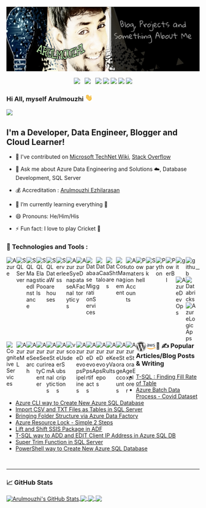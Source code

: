 ﻿[![Header](https://raw.githubusercontent.com/Arulmouzhi/Arulmouzhi/master/readmeheaderpic.png "Header")](https://arulmouzhi.wordpress.com/)

<p align='center'>
<a href="https://arulmouzhi.wordpress.com/"><img height="30" src="https://user-images.githubusercontent.com/65807570/90331481-53c88d80-dfd2-11ea-8e35-cb9ab85a3115.png"></a>&nbsp;&nbsp;
<a href="https://twitter.com/arulmouzhi"><img height="30" src="https://user-images.githubusercontent.com/65807570/119249811-56878d00-bbb9-11eb-9aa0-3440e48e6367.png"></a>&nbsp;&nbsp;
<a href="https://www.linkedin.com/in/arulmouzhi-ezhilarasan/"><img height="30" src="https://user-images.githubusercontent.com/65807570/90331502-82466880-dfd2-11ea-886d-71ddcce00092.png"></a>
<a href="https://social.msdn.microsoft.com/profile/arulmouzhi/"><img height="30" src="https://user-images.githubusercontent.com/65807570/119249828-7d45c380-bbb9-11eb-9e0b-50e5e7b8f551.png"></a>
<a href="https://stackoverflow.com/users/story/7905444"><img height="30" src="https://user-images.githubusercontent.com/65807570/119249897-06f59100-bbba-11eb-9c58-fb6812b6dbcf.png"></a>
<a href="https://app.pluralsight.com/profile/arulmouzhi"><img height="30" src="https://user-images.githubusercontent.com/65807570/119249929-4b812c80-bbba-11eb-9d19-413069d579b1.png"></a>
<a href="https://www.hackerrank.com/Arulmouzhi?hr_r=1"><img height="30" src="https://user-images.githubusercontent.com/65807570/119250299-c21f2980-bbbc-11eb-971b-30488865ac34.png"></a>
</p>

### Hi All, myself Arulmouzhi <img src="https://raw.githubusercontent.com/Arulmouzhi/Arulmouzhi/master/wave.gif" width="20px">

![](https://img.shields.io/badge/Microsoft-MCT-blue)

## I'm a Developer, Data Engineer, Blogger and Cloud Learner!

- 👯 I've contributed on [Microsoft TechNet Wiki](https://social.technet.microsoft.com/profile/arulmouzhi/), [Stack Overflow](https://stackoverflow.com/users/7905444/arulmouzhi)

- 💬 Ask me about Azure Data Engineering and Solutions ☁️, Database Development, SQL Server

- 💰 Accreditation : [Arulmouzhi Ezhilarasan](https://www.youracclaim.com/users/arulmouzhi-ezhilarasan/badges)

- 🌱 I’m currently learning everything 🤣

- 😄 Pronouns: He/Him/His

- ⚡ Fun fact: I love to play Cricket 🏏

### 🔧 Technologies and Tools :

<img align="left" alt="Azure" width="26px" src="https://user-images.githubusercontent.com/65807570/119251408-ff3aea00-bbc3-11eb-881e-71cab203cf62.png" />
<img align="left" alt="SQLServer" width="26px" src="https://user-images.githubusercontent.com/65807570/119251409-ffd38080-bbc3-11eb-9fbb-ef2c07af5a73.png" />
<img align="left" alt="SQLManagedInstance" width="26px" src="https://user-images.githubusercontent.com/65807570/119251401-fc3ff980-bbc3-11eb-9cb0-7d69791080e4.png" />
<img align="left" alt="SQLElasticPools" width="26px" src="https://user-images.githubusercontent.com/65807570/119251404-fd712680-bbc3-11eb-9912-d69c86116ed0.png" />
<img align="left" alt="SQLDataWarehouses" width="26px" src="https://user-images.githubusercontent.com/65807570/119251405-fe09bd00-bbc3-11eb-9258-235ae6f178d4.png" />
<img align="left" alt="Serverless" width="26px" src="https://user-images.githubusercontent.com/65807570/119251406-fea25380-bbc3-11eb-8b4d-842a84c52c55.png" />
<img align="left" alt="AzureSynapseAnalytics" width="26px" src="https://user-images.githubusercontent.com/65807570/119251407-ff3aea00-bbc3-11eb-8dc0-6c385ec2a982.png" />
<img align="left" alt="AzureDataFactory" width="26px" src="https://user-images.githubusercontent.com/65807570/119253878-ce14e680-bbd0-11eb-9294-f904a97cd223.png" />
<img align="left" alt="DatabaseMigrationServices" width="26px" src="https://user-images.githubusercontent.com/65807570/119253879-cf461380-bbd0-11eb-892e-f256fdf766e5.png" />
<img align="left" alt="DataCatalog" width="26px" src="https://user-images.githubusercontent.com/65807570/119253880-cfdeaa00-bbd0-11eb-8e43-c33f618e3236.png" />
<img align="left" alt="DataShares" width="26px" src="https://user-images.githubusercontent.com/65807570/119253882-d0774080-bbd0-11eb-8120-4a182580d85a.png" />
<img align="left" alt="CostManagement" width="26px" src="https://user-images.githubusercontent.com/65807570/119253883-d10fd700-bbd0-11eb-990e-0e6f5cb7690d.png" />
<img align="left" alt="AutomationAccounts" width="26px" src="https://user-images.githubusercontent.com/65807570/119253884-d2410400-bbd0-11eb-89b7-8a86cc8c74b3.png" />
<img align="left" alt="Powershell" width="26px" src="https://user-images.githubusercontent.com/65807570/119253885-d2d99a80-bbd0-11eb-85c9-ff65fc714bfc.png" />
<img align="left" alt="Spark" width="26px" src="https://user-images.githubusercontent.com/65807570/119253866-c6edd880-bbd0-11eb-9a3d-a5a845598de8.png" />
<img align="left" alt="Python" width="26px" src="https://user-images.githubusercontent.com/65807570/119253870-c8b79c00-bbd0-11eb-8e8b-2bded36c9b49.png" />
<img align="left" alt="PowerBI" width="26px" src="https://user-images.githubusercontent.com/65807570/119253871-c9503280-bbd0-11eb-9832-4846082cd307.png" />
<img align="left" alt="git" width="26px" src="https://user-images.githubusercontent.com/65807570/119253872-c9e8c900-bbd0-11eb-9d0a-79ec048cb490.png" />
<img align="left" alt="github" width="26px" src="https://user-images.githubusercontent.com/65807570/119253873-cb19f600-bbd0-11eb-8c4a-ac5fd1ccd627.png" />
<img align="left" alt="AzureDevOps" width="26px" src="https://user-images.githubusercontent.com/65807570/119253874-cbb28c80-bbd0-11eb-8a7a-e4338b84d4a5.png" />
<img align="left" alt="Databricks" width="26px" src="https://user-images.githubusercontent.com/65807570/119253876-cc4b2300-bbd0-11eb-9f7b-51140d774347.png" />
<img align="left" alt="AzureLogicApps" width="26px" src="https://user-images.githubusercontent.com/65807570/119253877-cd7c5000-bbd0-11eb-8314-3c8612503645.png" />
<img align="left" alt="CognitiveServices" width="26px" src="https://user-images.githubusercontent.com/65807570/119254708-7e84e980-bbd5-11eb-8dff-6c6f20e9fa3e.png" />
<img align="left" alt="AzureML" width="26px" src="https://user-images.githubusercontent.com/65807570/119254709-7f1d8000-bbd5-11eb-98c4-c7a8ffaa2664.png" />
<img align="left" alt="AzureSearch" width="26px" src="https://user-images.githubusercontent.com/65807570/119254711-7fb61680-bbd5-11eb-9144-bb6f795bcb90.png" />
<img align="left" alt="AzureSecurityCenter" width="26px" src="https://user-images.githubusercontent.com/65807570/119254712-804ead00-bbd5-11eb-8d64-f25e8dfc823f.png" />
<img align="left" alt="AzureStreamAnalytics" width="26px" src="https://user-images.githubusercontent.com/65807570/119254713-80e74380-bbd5-11eb-849a-e0475317418d.png" />
<img align="left" alt="AzureUserSubscriptions" width="26px" src="https://user-images.githubusercontent.com/65807570/119254715-817fda00-bbd5-11eb-931b-4b48abbf0ee9.png" />
<img align="left" alt="vscode" width="26px" src="https://user-images.githubusercontent.com/65807570/119254716-817fda00-bbd5-11eb-9fe7-081dd45c862c.png" />
<img align="left" alt="AzureDevopsPipelines" width="26px" src="https://user-images.githubusercontent.com/65807570/119254701-7b89f900-bbd5-11eb-84b7-8d3833e10dc6.png" />
<img align="left" alt="AzureDevopsArtifacts" width="26px" src="https://user-images.githubusercontent.com/65807570/119254703-7cbb2600-bbd5-11eb-88d7-3647d0be8f61.png" />
<img align="left" alt="AzureDevopsRepos" width="26px" src="https://user-images.githubusercontent.com/65807570/119254704-7cbb2600-bbd5-11eb-803f-0c19211359c5.png" />
<img align="left" alt="AzureKeyVaults" width="26px" src="https://user-images.githubusercontent.com/65807570/119254705-7d53bc80-bbd5-11eb-907b-b1a0b76e6609.png" />
<img align="left" alt="AzureStorageAccounts" width="26px" src="https://user-images.githubusercontent.com/65807570/119254706-7dec5300-bbd5-11eb-80dd-aa3c2e700e05.png" />
<img align="left" alt="AzureStorageExplorer" width="26px" src="https://user-images.githubusercontent.com/65807570/119254707-7e84e980-bbd5-11eb-9f34-c7c7d215d598.png" />
<img align="left" alt="Wordpress" width="26px" src="https://raw.githubusercontent.com/github/explore/78df643247d429f6cc873026c0622819ad797942/topics/wordpress/wordpress.png" />
<img align="left" alt="AWS" width="26px" src="https://raw.githubusercontent.com/github/explore/78df643247d429f6cc873026c0622819ad797942/topics/aws/aws.png" />

<br />

---

### &#x1F4F0; &#x270D; Popular Articles/Blog Posts & Writing
<!--  BLOG-POST-LIST:START  -->
- [T-SQL : Finding Fill Rate of Table](https://social.technet.microsoft.com/wiki/contents/articles/53888.t-sql-finding-fill-rate-of-table.aspx)
- [Azure Batch Data Process - Covid Dataset](https://arulmouzhi.wordpress.com/2021/02/12/azure-batch-data-process-covid-dataset/)
- [Azure CLI way to Create New Azure SQL Database](https://arulmouzhi.wordpress.com/2020/10/26/azure-cli-way-to-create-new-azure-sql-database/)
- [Import CSV and TXT Files as Tables in SQL Server](https://arulmouzhi.wordpress.com/2020/02/19/import-csv-and-txt-files-as-tables-in-sql-server/)
- [Bringing Folder Structure via Azure Data Factory](https://arulmouzhi.wordpress.com/2021/04/12/bringing-folder-structure-via-azure-data-factory/)
- [Azure Resource Lock - Simple 2 Steps](https://arulmouzhi.wordpress.com/2020/08/22/azure-resource-lock-simple-2-steps/)
- [Lift and Shift SSIS Package in ADF](https://arulmouzhi.wordpress.com/2021/04/13/lift-and-shift-ssis-package-in-adf/)
- [T-SQL way to ADD and EDIT Client IP Address in Azure SQL DB](https://arulmouzhi.wordpress.com/2020/11/15/t-sql-way-to-add-and-edit-client-ip-address-in-azure-sql-db/)
- [Super Trim Function in SQL Server](https://arulmouzhi.wordpress.com/2019/12/16/super-trim-function-and-enhanced-trim-function-in-sql-server/)
- [PowerShell way to Create New Azure SQL Database](https://arulmouzhi.wordpress.com/2020/12/09/powershell-way-to-create-new-azure-sql-database/)
<!--  BLOG-POST-LIST:END  -->
<!-- ### Connect with me:  -->
<!-- [<img align="left" alt="arulmouzhi.wordpress.com" width="22px" src="https://raw.githubusercontent.com/iconic/open-iconic/master/svg/globe.svg" />][website]  -->
<!-- [<img align="left" alt="Arulmouzhi | Twitter" width="22px" src="https://cdn.jsdelivr.net/npm/simple-icons@v3/icons/twitter.svg" />][twitter]  -->
<!-- [<img align="left" alt="Arulmouzhi | LinkedIn" width="22px" src="https://cdn.jsdelivr.net/npm/simple-icons@v3/icons/linkedin.svg" />][linkedin]  -->

<br />

---
### &#x1f4c8; GitHub Stats

<a href="https://github.com/Arulmouzhi/Arulmouzhi">
  <img align="center" src="https://github-readme-stats.vercel.app/api?username=Arulmouzhi&show_icons=true&theme=radical" alt="Arulmouzhi's GitHub Stats" />
</a>

<a href="https://github.com/Arulmouzhi/SQLGifts">
  <img align="center" src="https://github-readme-stats.vercel.app/api/pin/?username=Arulmouzhi&repo=SQLGifts&show_icons=true&theme=radical" />
</a>
<a href="https://github.com/Arulmouzhi/AzureStuffs">
  <img align="center" src="https://github-readme-stats.vercel.app/api/pin/?username=Arulmouzhi&repo=AzureStuffs&show_icons=true&theme=radical" />
</a>
<a href="https://github.com/Arulmouzhi/Arulmouzhi">
  <img align="center" src="https://github-readme-stats.vercel.app/api/top-langs/?username=Arulmouzhi&show_icons=true&theme=radical" />
</a>


<!-- [website]: https://arulmouzhi.wordpress.com/  -->
<!-- [twitter]: https://twitter.com/arulmouzhi  -->
<!-- [linkedin]: https://www.linkedin.com/in/arulmouzhi-ezhilarasan/  -->